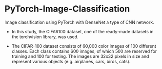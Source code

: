 # PyTorch-Image-Classification
Image classification using PyTorch with DenseNet a type of CNN network.

- In this study, the CIFAR100 dataset, one of the ready-made datasets in the torchvision library, was used.

- The CIFAR-100 dataset consists of 60,000 color images of 100 different classes. Each class contains 600 images, of which 500 are reserved for training and 100 for testing. The images are 32x32 pixels in size and represent various objects (e.g. airplanes, cars, birds, cats).
